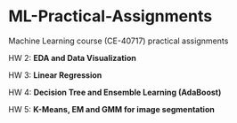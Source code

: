 # ML-Practical-Assignments
Machine Learning course (CE-40717) practical assignments

HW 2: **EDA and Data Visualization**  

HW 3: **Linear Regression** 

HW 4: **Decision Tree and Ensemble Learning (AdaBoost)**

HW 5: **K-Means, EM and GMM for image segmentation**
